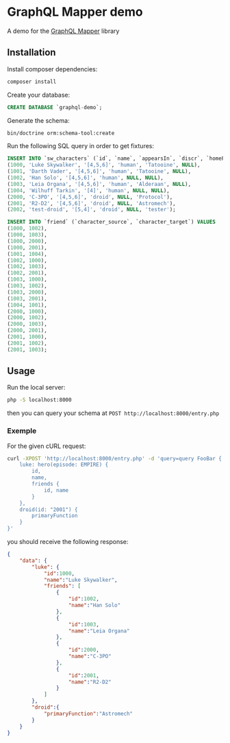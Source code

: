 # GraphQL Mapper demo

A demo for the [GraphQL Mapper](https://github.com/4rthem/graphql-mapper) library

## Installation

Install composer dependencies:

```bash
composer install
```

Create your database:

```sql
CREATE DATABASE `graphql-demo`;
```

Generate the schema:

```bash
bin/doctrine orm:schema-tool:create
```

Run the following SQL query in order to get fixtures:

```sql
INSERT INTO `sw_characters` (`id`, `name`, `appearsIn`, `discr`, `homePlanet`, `primaryFunction`) VALUES
(1000, 'Luke Skywalker', '[4,5,6]', 'human', 'Tatooine', NULL),
(1001, 'Darth Vader', '[4,5,6]', 'human', 'Tatooine', NULL),
(1002, 'Han Solo', '[4,5,6]', 'human', NULL, NULL),
(1003, 'Leia Organa', '[4,5,6]', 'human', 'Alderaan', NULL),
(1004, 'Wilhuff Tarkin', '[4]', 'human', NULL, NULL),
(2000, 'C-3PO', '[4,5,6]', 'droid', NULL, 'Protocol'),
(2001, 'R2-D2', '[4,5,6]', 'droid', NULL, 'Astromech'),
(2002, 'test-droid', '[5,4]', 'droid', NULL, 'tester');

INSERT INTO `friend` (`character_source`, `character_target`) VALUES
(1000, 1002),
(1000, 1003),
(1000, 2000),
(1000, 2001),
(1001, 1004),
(1002, 1000),
(1002, 1003),
(1002, 2001),
(1003, 1000),
(1003, 1002),
(1003, 2000),
(1003, 2001),
(1004, 1001),
(2000, 1000),
(2000, 1002),
(2000, 1003),
(2000, 2001),
(2001, 1000),
(2001, 1002),
(2001, 1003);
```

## Usage

Run the local server:

```bash
php -S localhost:8000
```

then you can query your schema at `POST http://localhost:8000/entry.php`

### Exemple

For the given cURL request:

```bash
curl -XPOST 'http://localhost:8000/entry.php' -d 'query=query FooBar {
    luke: hero(episode: EMPIRE) {
        id,
        name,
        friends {
            id, name
        }
    },
    droid(id: "2001") {
        primaryFunction
    }
}'
```

you should receive the following response:

```json
{
    "data": {
        "luke": {
            "id":1000,
            "name":"Luke Skywalker",
            "friends": [
                {
                    "id":1002,
                    "name":"Han Solo"
                },
                {
                    "id":1003,
                    "name":"Leia Organa"
                },
                {
                    "id":2000,
                    "name":"C-3PO"
                },
                {
                    "id":2001,
                    "name":"R2-D2"
                }
            ]
        },
        "droid":{
            "primaryFunction":"Astromech"
        }
    }
}
```

